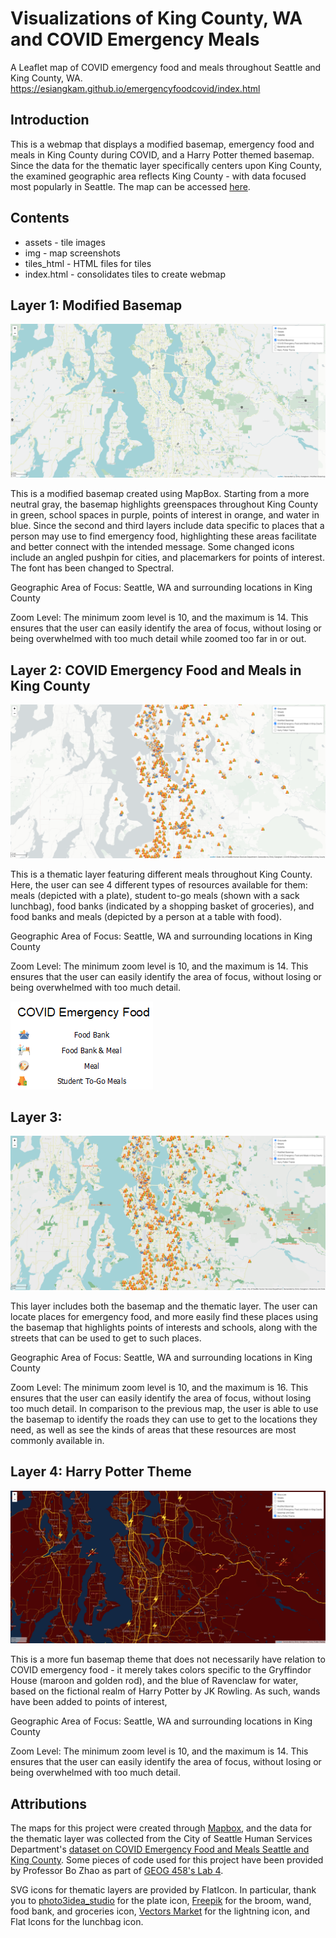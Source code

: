 # Visualizations of King County, WA and COVID Emergency Meals
A Leaflet map of COVID emergency food and meals throughout Seattle and King County, WA. https://esiangkam.github.io/emergencyfoodcovid/index.html

## Introduction
This is a webmap that displays a modified basemap, emergency food and meals in King County during COVID, and a Harry Potter themed basemap. Since the data for the thematic layer specifically centers upon King County, the examined geographic area reflects King County - with data focused most popularly in Seattle. The map can be accessed [here](https://esiangkam.github.io/emergencyfoodcovid/index.html).

## Contents
- assets - tile images
- img - map screenshots
- tiles_html - HTML files for tiles
- index.html - consolidates tiles to create webmap

## Layer 1: Modified Basemap

![Modified Basemap](img/modifiedbasemap.png)

This is a modified basemap created using MapBox. Starting from a more neutral gray, the basemap highlights greenspaces throughout King County in green, school spaces in purple, points of interest in orange, and water in blue. Since the second and third layers include data specific to places that a person may use to find emergency food, highlighting these areas facilitate and better connect with the intended message. Some changed icons include an angled pushpin for cities, and placemarkers for points of interest. The font has been changed to Spectral.

Geographic Area of Focus: Seattle, WA and surrounding locations in King County

Zoom Level: The minimum zoom level is 10, and the maximum is 14. This ensures that the user can easily identify the area of focus, without losing or being overwhelmed with too much detail while zoomed too far in or out.

## Layer 2: COVID Emergency Food and Meals in King County

![Thematic Layer of COVID Emergency Food](/img/thematiclayer.png)

This is a thematic layer featuring different meals throughout King County. Here, the user can see 4 different types of resources available for them: meals (depicted with a plate), student to-go meals (shown with a sack lunchbag), food banks (indicated by a shopping basket of groceries), and food banks and meals (depicted by a person at a table with food).

Geographic Area of Focus: Seattle, WA and surrounding locations in King County

Zoom Level: The minimum zoom level is 10, and the maximum is 14. This ensures that the user can easily identify the area of focus, without losing or being overwhelmed with too much detail.

![legend](/img/legend.png)

## Layer 3:

![Basemap and Data](/img/basemapanddata.png)

This layer includes both the basemap and the thematic layer. The user can locate places for emergency food, and more easily find these places using the basemap that highlights points of interests and schools, along with the streets that can be used to get to such places.

Geographic Area of Focus: Seattle, WA and surrounding locations in King County

Zoom Level: The minimum zoom level is 10, and the maximum is 16. This ensures that the user can easily identify the area of focus, without losing too much detail. In comparison to the previous map, the user is able to use the basemap to identify the roads they can use to get to the locations they need, as well as see the kinds of areas that these resources are most commonly available in.

## Layer 4: Harry Potter Theme

![Harry Potter Theme](/img/harrypottertheme.png)

This is a more fun basemap theme that does not necessarily have relation to COVID emergency food - it merely takes colors specific to the Gryffindor House (maroon and golden rod), and the blue of Ravenclaw for water, based on the fictional realm of Harry Potter by JK Rowling. As such, wands have been added to points of interest,

Geographic Area of Focus: Seattle, WA and surrounding locations in King County

Zoom Level: The minimum zoom level is 10, and the maximum is 14. This ensures that the user can easily identify the area of focus, without losing or being overwhelmed with too much detail.

## Attributions
The maps for this project were created through [Mapbox](https://www.mapbox.com/), and the data for the thematic layer was collected from the City of Seattle Human Services Department's [dataset on COVID Emergency Food and Meals Seattle and King County](https://data.seattle.gov/Community/COVID-Emergency-Food-and-Meals-Seattle-and-King-Co/kkzf-ntnu). Some pieces of code used for this project have been provided by Professor Bo Zhao as part of [GEOG 458's Lab 4](https://github.com/jakobzhao/geog458/tree/master/labs/lab04).

SVG icons for thematic layers are provided by FlatIcon. In particular, thank you to  [photo3idea_studio](https://www.flaticon.com/authors/photo3idea-studio) for the plate icon, [Freepik](https://www.flaticon.com/authors/freepik) for the broom, wand, food bank, and groceries icon, [Vectors Market](https://www.flaticon.com/authors/vectors-market) for the lightning icon, and Flat Icons for the lunchbag icon.
